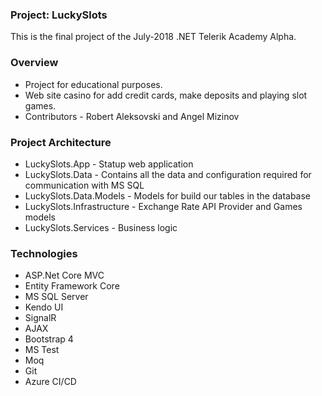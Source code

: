 ### Project: LuckySlots
This is the final project of the July-2018 .NET Telerik Academy Alpha.

### Overview
- Project for educational purposes.
- Web site casino for add credit cards, make deposits and playing slot games.
- Contributors - Robert Aleksovski and Angel Mizinov

### Project Architecture
- LuckySlots.App - Statup web application
- LuckySlots.Data - Contains all the data and configuration required for communication with MS SQL
- LuckySlots.Data.Models - Models for build our tables in the database
- LuckySlots.Infrastructure - Exchange Rate API Provider and Games models
- LuckySlots.Services - Business logic

### Technologies
- ASP.Net Core MVC
- Entity Framework Core
- MS SQL Server
- Kendo UI
- SignalR
- AJAX
- Bootstrap 4
- MS Test 
- Moq
- Git
- Azure CI/CD


